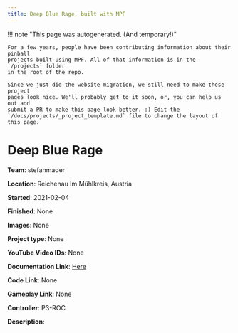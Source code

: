 ```yaml
---
title: Deep Blue Rage, built with MPF
---
```


<!-- This file is used as the template for all the individual project pages. -->

!!! note "This page was autogenerated. (And temporary!)"

    For a few years, people have been contributing information about their pinball
    projects built using MPF. All of that information is in the `/projects` folder
    in the root of the repo.

    Since we just did the website migration, we still need to make these project
    pages look nice. We'll probably get to it soon, or, you can help us out and
    submit a PR to make this page look better. :) Edit the
    `/docs/projects/_project_template.md` file to change the layout of this page.

# Deep Blue Rage

**Team**: stefanmader

**Location**: Reichenau Im Mühlkreis, Austria

**Started**: 2021-02-04

**Finished**: None

**Images**: None

**Project type**: None

**YouTube Video IDs**: None

**Documentation Link**: [Here](https://pinside.com/pinball/forum/topic/new-homebrew-pinball-deep-blue-rage)

**Code Link**: None

**Gameplay Link**: None

**Controller**: P3-ROC

**Description**:



<!-- Note, do not edit this file directly, as it will be overwritten when the list is regenerated.

To edit information about a project, edit the project's YAML file in the `/projects` folder. (Off the
root of the repo, not this folder which is `/www/projects`.)

To edit the look and feel or layout of this page, edit the `_project_template.md` file in the `/www/projects` folder. -->